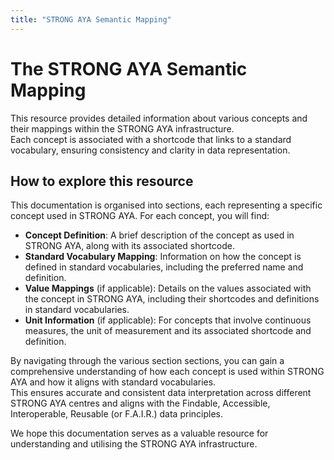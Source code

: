 ```yaml
---
title: "STRONG AYA Semantic Mapping"
---
```


# The STRONG AYA Semantic Mapping

This resource provides detailed information about various concepts and their mappings within the STRONG AYA
infrastructure.  
Each concept is associated with a shortcode that links to a standard vocabulary, ensuring consistency and clarity in
data representation.

## How to explore this resource

This documentation is organised into sections, each representing a specific concept used in STRONG AYA.
For each concept, you will find:

- **Concept Definition**: A brief description of the concept as used in STRONG AYA, along with its associated shortcode.
- **Standard Vocabulary Mapping**: Information on how the concept is defined in standard vocabularies, including the
  preferred name and definition.
- **Value Mappings** (if applicable): Details on the values associated with the concept in STRONG AYA, including their
  shortcodes and definitions in standard vocabularies.
- **Unit Information** (if applicable): For concepts that involve continuous measures, the unit of measurement and its
  associated shortcode and definition.

By navigating through the various section sections, you can gain a comprehensive understanding of how each concept is
used within STRONG AYA and how it aligns with standard vocabularies.   
This ensures accurate and consistent data interpretation across
different STRONG AYA centres and aligns with the Findable, Accessible, Interoperable, Reusable (or F.A.I.R.) data
principles.

We hope this documentation serves as a valuable resource for understanding and utilising the STRONG AYA infrastructure.
